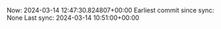 Now: 2024-03-14 12:47:30.824807+00:00 Earliest commit since sync: None Last sync: 2024-03-14 10:51:00+00:00
